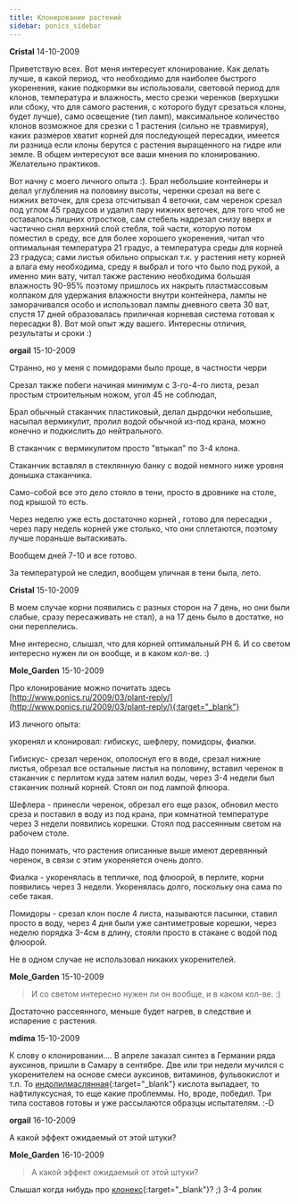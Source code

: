 ```yaml
---
title: Клонирование растений
sidebar: ponics_sidebar
---
```


**Cristal** 14-10-2009

Приветствую всех. Вот меня интересует клонирование. Как делать лучше, в какой период, что необходимо для наиболее быстрого укоренения, какие подкормки вы использовали, световой период для клонов, температура и влажность, место срезки черенков (верхушки или сбоку, что для самого растения, с которого будут срезаться клоны, будет лучше), само освещение (тип ламп), максимальное количество клонов возможное для срезки с 1 растения (сильно не травмируя), каких размеров хватит корней для последующей пересадки, имеется ли разница если клоны берутся с растения выращенного на гидре или земле. В общем интересуют все ваши мнения по клонированию. Желательно практиков.

Вот начну с моего личного опыта :). Брал небольшие контейнеры и делал углубления на половину высоты, черенки срезал на веге с нижних веточек, для среза отсчитывал 4 веточки, сам черенок срезал под углом 45 градусов и удалил пару нижних веточек, для того чтоб не оставалось лишних отростков, сам стебель надрезал снизу вверх и частично снял верхний слой стебля, той части, которую потом поместил в среду, все для более хорошего укоренения, читал что оптимальная температура 21 градус, а температура среды для корней 23 градуса; сами листья обильно опрыскал т.к. у растения нету корней а влага ему необходима, среду я выбрал и того что было под рукой, а именно мин вату, читал также растению необходима большая влажность 90-95% поэтому пришлось их накрыть пластмассовым колпаком для удержания влажности внутри контейнера, лампы не заморачивался особо и использовал лампы дневного света 30 ват, спустя 17 дней образовалась приличная корневая система готовая к пересадки 8). Вот мой опыт жду вашего. Интересны отличия, результаты и сроки :)


**orgail** 15-10-2009

Странно, но у меня с помидорами было проще, в частности черри

Срезал также побеги начиная минимум с 3-го-4-го листа, резал простым строительным ножом, угол 45 не соблюдал,

Брал обычный стаканчик пластиковый, делал дырдочки небольшие, насыпал вермикулит, пролил водой обычной из-под крана, можно конечно и подкислить до нейтрального.

В стаканчик с вермикулитом просто "втыкал" по 3-4 клона.

Стаканчик вставлял в стеклянную банку с водой немного ниже уровня донышка стаканчика.

Само-собой все это дело стояло в тени, просто в дровнике на столе, под крышой то есть.

Через неделю уже есть достаточно корней , готово для пересадки , через пару недель корней уже столько, что они сплетаются, поэтому лучше пораньше вытаскивать.

Вообщем дней 7-10 и все готово.

За температурой не следил, вообщем уличная в тени была, лето.


**Cristal** 15-10-2009

В моем случае корни появились с разных сторон на 7 день, но они были слабые, сразу пересаживать не стал), а на 17 день было в достатке, но они переплелись. 

Мне интересно, слышал, что для корней оптимальный PH 6. И со светом интересно нужен ли он вообще, и в каком кол-ве. :)


**Mole_Garden** 15-10-2009

Про клонирование можно почитать здесь [http://www.ponics.ru/2009/03/plant-reply/](http://www.ponics.ru/2009/03/plant-reply/){:target="_blank"}

ИЗ личного опыта:

укоренял и клонировал: гибискус, шефлеру, помидоры, фиалки.

Гибискус- срезал черенок, ополоснул его в воде, срезал нижние листья, обрезал все остальные листья на половину, вставил черенок в стаканчик с перлитом куда затем налил воды, через 3-4 недели был стаканчик полный корней. Стоял он под лампой флюора.

Шефлера - принесли черенок, обрезал его еще разок, обновил место среза и поставил в воду из под крана, при комнатной температуре через 3 недели появились корешки. Стоял под рассеянным светом на рабочем столе.

Надо понимать, что растения описанные выше имеют деревянный черенок, в связи с этим укореняется очень долго.

Фиалка - укоренялась в тепличке, под флюорой, в перлите, корни появились через 3 недели. Укоренялась долго, поскольку она сама по себе такая.

Помидоры - срезал клон после 4 листа, называются пасынки, ставил просто в воду, через 4 дня были уже сантиметровые корешки, через неделю порядка 3-4см в длину, стояли просто в стакане с водой под флюорой. 

Не в одном случае не использовал никаких укоренителей.


**Mole_Garden** 15-10-2009

> И со светом интересно нужен ли он вообще, и в каком кол-ве. :)

Достаточно рассеянного, меньше будет нагрев, в следствие и испарение с растения.


**mdima** 15-10-2009

К слову о клонировании.... В апреле заказал синтез в Германии ряда ауксинов, пришли в Самару в сентябре. Две или три недели мучился с укоренителем на основе смеси ауксинов, витаминов, фульвокислот и т.п. То [индолилмаслянная](http://wiki.ponics.ru/index.php?title=%D0%98%D0%BD%D0%B4%D0%BE%D0%BB%D0%B8%D0%BB%D0%BC%D0%B0%D1%81%D0%BB%D1%8F%D0%BD%D0%B0%D1%8F_%D0%BA%D0%B8%D1%81%D0%BB%D0%BE%D1%82%D0%B0#.D0.9E.D1.81.D0.BD.D0.BE.D0.B2.D0.BD.D1.8B.D0.B5_.D1.81.D0.B2.D0.BE.D0.B9.D1.81.D1.82.D0.B2.D0.B0){:target="_blank"} кислота выпадает, то нафтилуксусная, то еще какие проблеммы. Но, вроде, победил. Три типа составов готовы и уже рассылаются образцы испытателям. :-D


**orgail** 16-10-2009

А какой эффект ожидаемый от этой штуки?


**Mole_Garden** 16-10-2009

> А какой эффект ожидаемый от этой штуки?

Слышал когда нибудь про [клонекс](http://forum.ponics.ru/index.php/topic,72.msg1624.html#msg1624){:target="_blank"}? ;) 3-4 ролик 


